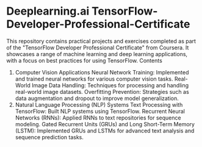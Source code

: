 # Deeplearning.ai TensorFlow-Developer-Professional-Certificate
This repository contains practical projects and exercises completed as part of the "TensorFlow Developer Professional Certificate" from Coursera. It showcases a range of machine learning and deep learning applications, with a focus on best practices for using TensorFlow.
Contents
1. Computer Vision Applications
Neural Network Training: Implemented and trained neural networks for various computer vision tasks.
Real-World Image Data Handling: Techniques for processing and handling real-world image datasets.
Overfitting Prevention: Strategies such as data augmentation and dropout to improve model generalization.
2. Natural Language Processing (NLP) Systems
Text Processing with TensorFlow: Built NLP systems using TensorFlow.
Recurrent Neural Networks (RNNs): Applied RNNs to text repositories for sequence modeling.
Gated Recurrent Units (GRUs) and Long Short-Term Memory (LSTM): Implemented GRUs and LSTMs for advanced text analysis and sequence prediction tasks.
